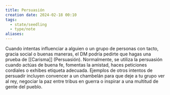 ```yaml
---
title: Persuasión
creation date: 2024-02-18 00:10
tags:
  - state/seedling
  - type/note
aliases:
---
```

Cuando intentas influenciar a alguien o un grupo de personas con tacto, gracia social o buenas maneras, el DM podría pedirte que hagas una prueba de [[Carisma]] (Persuasión). 
Normalmente, se utiliza la persuasión cuando actúas de buena fe, fomentas la amistad, haces peticiones cordiales o exhibes etiqueta adecuada. 
Ejemplos de otros intentos de persuadir incluyen convencer a un chambelán para que deje a tu grupo ver al rey, negociar la paz entre tribus en guerra o inspirar a una multitud de gente del pueblo.
